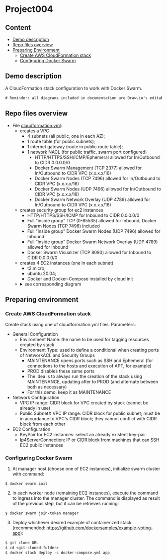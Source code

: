 # Project004

## Content

* [Demo description](#demo-description)
* [Repo files overview](#repo-files-overview)
* [Preparing Environment](#preparing-environment)
  * [Create AWS CloudFormation stack](#create-aws-cloudformation-stack)
  * [Configuring Docker Swarm](#configuring-docker-swarm)

## Demo description

A CloudFormation stack configuration to work with Docker Swarm.

```diff
# Reminder: all diagrams included in documentation are Draw.io's editable layered PNGs.
```

## Repo files overview

* File [cloudformation.yml](cloudformation.yml):
  * creates a VPC
    * 4 subnets (all public, one in each AZ);
    * 1 route table (for public subnets);
    * 1 internet gateway (route in public route table);
    * 1 network NACL (for public traffic, swarm port configured)
      * HTTP/HTTPS/SSH/ICMP/Ephemeral allowed for In/Outbound to CIDR 0.0.0.0/0
      * Docker Swarm Management (TCP 2377) allowed for In/Outbound to CIDR VPC (x.x.x.x/16)
	  * Docker Swarm Nodes (TCP 7496) allowed for In/Outbound to CIDR VPC (x.x.x.x/16)
	  * Docker Swarm Nodes (UDP 7496) allowed for In/Outbound to CIDR VPC (x.x.x.x/16)
	  * Docker Swarm Network Overlay (UDP 4789) allowed for In/Outbound to CIDR VPC (x.x.x.x/16)
  * creates security group for ec2 instances
    * HTTP/HTTPS/SSH/ICMP for Inbound to CIDR 0.0.0.0/0
	* Full "inside group" TCP (0-65535) allowed for Inbound, Docker Swarm Nodes (TCP 7496) included
	* Full "inside group" Docker Swarm Nodes (UDP 7496) allowed for Inbound
	* Full "inside group" Docker Swarm Network Overlay (UDP 4789) allowed for Inbound
	* Docker Swarm Visualizer (TCP 8080) allowed for Inbound to CIDR 0.0.0.0/0
  * creates 4 EC2 instances (one in each subnet)
    * t2.micro;
    * ubuntu 20.04;
    * Docker and Docker-Compose installed by cloud init
  * <details><summary>see corresponding diagram</summary><img src="documents/cloudformation-diagram.png"></details>

## Preparing environment

### Create AWS CloudFormation stack

Create stack using one of cloudformation.yml files. Parameters:
* General Configuration
  * Environment Name: the name to be used for tagging resources created by stack
  * Environment Type: used to define a conditional when creating ports of NetworkACL and Security Groups
    * MAINTENANCE opens ports such as SSH and Ephemeral (for connections to the hosts and execution of APT, for example)
    * PROD disables these same ports
    * The idea is to always run the creation of the stack using MAINTENANCE, updating after to PROD (and alternate between both as necessary)
    * For this demo, keep it as MAINTENANCE
* Network Configuration
  * VPC IP range: CIDR block for VPC created by stack (cannot be already in use)
  * Public SubnetX VPC IP range: CIDR block for public subnet; must be in accordance to VPC's CIDR block; they cannot conflict with CIDR block from each other
* EC2 Configuration
  * KeyPair for EC2 instances: select an already existent key-pair
  * Ip4ServerConnection: IP or CIDR block from machines that can SSH EC2 public instances

### Configuring Docker Swarm

1. At manager host (choose one of EC2 instances), initialize swarm cluster with command:
```
$ docker swarm init
```

2. In each worker node (remaining EC2 instances), execute the command to ingress into the manager cluster. The command is displayed as result of the previous step, but it can be retrieves running:
```
$ docker swarm join-token manager
```

3. Deploy whichever desired example of containerized stack (recommended: https://github.com/dockersamples/example-voting-app):
```
$ git clone URL
$ cd <git-cloned-folder>
$ docker stack deploy -c docker-compose.yml app
```
